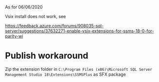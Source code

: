 As for 06/06/2020

Vsix install does not work, see

https://feedback.azure.com/forums/908035-sql-server/suggestions/37632271-enable-vsix-extensions-for-ssms-18-0-for-parity-wi

# Publish workaround
Zip the extension folder in `C:\Program Files (x86)\Microsoft SQL Server Management Studio 18\Extensions\SSMSPlus` as SFX package